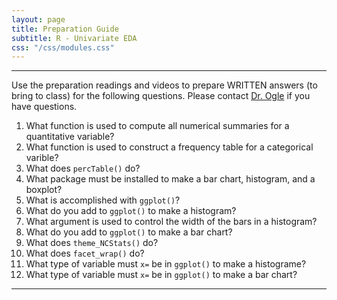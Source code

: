 ```yaml
---
layout: page
title: Preparation Guide
subtitle: R - Univariate EDA
css: "/css/modules.css"
---
```


----

<div class="alert alert-warning">
Use the preparation readings and videos to prepare WRITTEN answers (to bring to class) for the following questions. Please contact <a href="mailto:dogle@northland.edu">Dr. Ogle</a> if you have questions.
</div>

1. What function is used to compute all numerical summaries for a quantitative variable?
1. What function is used to construct a frequency table for a categorical varible?
1. What does `percTable()` do?
1. What package must be installed to make a bar chart, histogram, and a boxplot?
1. What is accomplished with `ggplot()`?
1. What do you add to `ggplot()` to make a histogram?
1. What argument is used to control the width of the bars in a histogram?
1. What do you add to `ggplot()` to make a bar chart?
1. What does `theme_NCStats()` do?
1. What does `facet_wrap()` do?
1. What type of variable must `x=` be in `ggplot()` to make a histograme?
1. What type of variable must `x=` be in `ggplot()` to make a bar chart?

----
